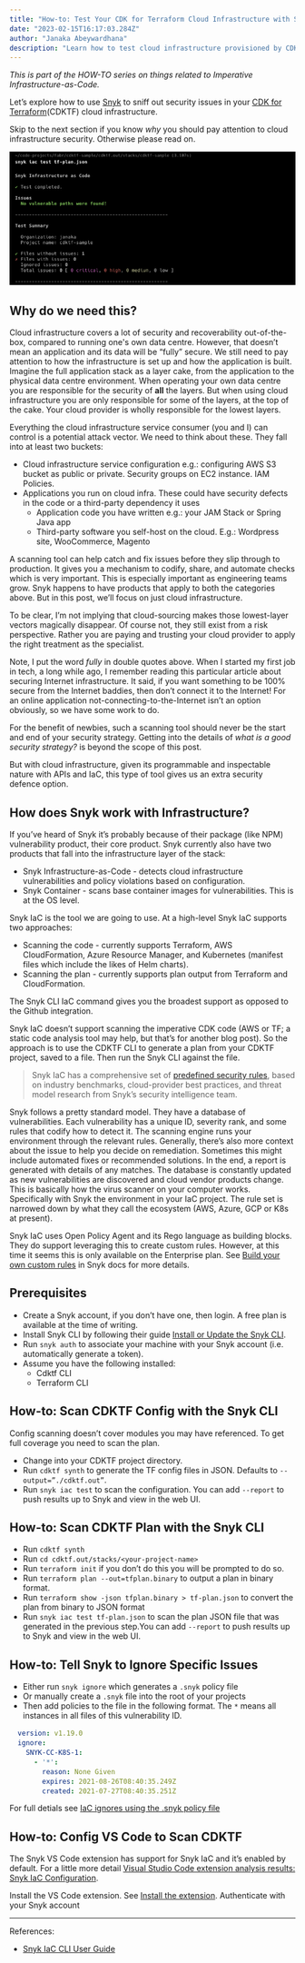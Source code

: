 ```yaml
---
title: "How-to: Test Your CDK for Terraform Cloud Infrastructure with Snyk"
date: "2023-02-15T16:17:03.284Z"
author: "Janaka Abeywardhana"
description: "Learn how to test cloud infrastructure provisioned by CDKTF for security vulnerabilities using Snyk"
---
```


_This is part of the HOW-TO series on things related to Imperative Infrastructure-as-Code._

Let’s explore how to use [Snyk](snyk.io) to sniff out security issues in your [CDK for Terraform](https://developer.hashicorp.com/terraform/cdktf)(CDKTF) cloud infrastructure.

Skip to the next section if you know _why_ you should pay attention to cloud infrastructure security. Otherwise please read on.

![Snyk CLI test results screenshot](./snyk-cli-test-result-screenshot.png)

## Why do we need this?

Cloud infrastructure covers a lot of security and recoverability out-of-the-box, compared to running one's own data centre. However, that doesn’t mean an application and its data will be “fully” secure. We still need to pay attention to how the infrastructure is set up and how the application is built. Imagine the full application stack as a layer cake, from the application to the physical data centre environment. When operating your own data centre you are responsible for the security of **all** the layers. But when using cloud infrastructure you are only responsible for some of the layers, at the top of the cake. Your cloud provider is wholly responsible for the lowest layers.

Everything the cloud infrastructure service consumer (you and I) can control is a potential attack vector. We need to think about these. They fall into at least two buckets:

- Cloud infrastructure service configuration e.g.: configuring AWS S3 bucket as public or private. Security groups on EC2 instance. IAM Policies.
- Applications you run on cloud infra. These could have security defects in the code or a third-party dependency it uses
  - Application code you have written e.g.: your JAM Stack or Spring Java app
  - Third-party software you self-host on the cloud. E.g.: Wordpress site, WooCommerce, Magento

A scanning tool can help catch and fix issues before they slip through to production. It gives you a mechanism to codify, share, and automate checks which is very important. This is especially important as engineering teams grow. Snyk happens to have products that apply to both the categories above. But in this post, we’ll focus on just cloud infrastructure.

To be clear, I’m not implying that cloud-sourcing makes those lowest-layer vectors magically disappear. Of course not, they still exist from a risk perspective. Rather you are paying and trusting your cloud provider to apply the right treatment as the specialist.

Note, I put the word _fully_ in double quotes above. When I started my first job in tech, a long while ago, I remember reading this particular article about securing Internet infrastructure. It said, if you want something to be 100% secure from the Internet baddies, then don’t connect it to the Internet! For an online application not-connecting-to-the-Internet isn’t an option obviously, so we have some work to do.

For the benefit of newbies, such a scanning tool should never be the start and end of your security strategy. Getting into the details of _what is a good security strategy?_ is beyond the scope of this post.

But with cloud infrastructure, given its programmable and inspectable nature with APIs and IaC, this type of tool gives us an extra security defence option.

## How does Snyk work with Infrastructure?

If you’ve heard of Snyk it’s probably because of their package (like NPM) vulnerability product, their core product. Snyk currently also have two products that fall into the infrastructure layer of the stack:

- Snyk Infrastructure-as-Code - detects cloud infrastructure vulnerabilities and policy violations based on configuration.
- Snyk Container - scans base container images for vulnerabilities. This is at the OS level.

Snyk IaC is the tool we are going to use. At a high-level Snyk IaC supports two approaches:

- Scanning the code - currently supports Terraform, AWS CloudFormation, Azure Resource Manager, and Kubernetes (manifest files which include the likes of Helm charts).
- Scanning the plan - currently supports plan output from Terraform and CloudFormation.

The Snyk CLI IaC command gives you the broadest support as opposed to the Github integration.

Snyk IaC doesn’t support scanning the imperative CDK code (AWS or TF; a static code analysis tool may help, but that’s for another blog post). So the approach is to use the CDKTF CLI to generate a plan from your CDKTF project, saved to a file. Then run the Snyk CLI against the file.

>Snyk IaC has a comprehensive set of [predefined security rules](https://snyk.io/security-rules), based on industry benchmarks, cloud-provider best practices, and threat model research from Snyk’s security intelligence team.

Snyk follows a pretty standard model. They have a database of vulnerabilities. Each vulnerability has a unique ID, severity rank, and some rules that codify how to detect it. The scanning engine runs your environment through the relevant rules. Generally, there’s also more context about the issue to help you decide on remediation. Sometimes this might include automated fixes or recommended solutions. In the end, a report is generated with details of any matches. The database is constantly updated as new vulnerabilities are discovered and cloud vendor products change. This is basically how the virus scanner on your computer works. Specifically with Snyk the environment in your IaC project. The rule set is narrowed down by what they call the ecosystem (AWS, Azure, GCP or K8s at present).

Snyk IaC uses Open Policy Agent and its Rego language as building blocks. They do support leveraging this to create custom rules. However, at this time it seems this is only available on the Enterprise plan. See [Build your own custom rules](https://docs.snyk.io/scan-cloud-deployment/snyk-infrastructure-as-code/custom-rules) in Snyk docs for more details.

## Prerequisites

- Create a Snyk account, if you don’t have one, then login. A free plan is available at the time of writing.
- Install Snyk CLI by following their guide [Install or Update the Snyk CLI](https://docs.snyk.io/snyk-cli/install-the-snyk-cli).
- Run `snyk auth` to associate your machine with your Snyk account (i.e. automatically generate a token).
- Assume you have the following installed:
  - Cdktf CLI
  - Terraform CLI

## How-to: Scan CDKTF Config with the Snyk CLI

Config scanning doesn’t cover modules you may have referenced. To get full coverage you need to scan the plan.

- Change into your CDKTF project directory.
- Run `cdktf synth` to generate the TF config files in JSON. Defaults to `--output=”./cdktf.out”`.
- Run `snyk iac test`  to scan the configuration. You can add `--report` to push results up to Snyk and view in the web UI.

## How-to: Scan CDKTF Plan with the Snyk CLI

- Run `cdktf synth`
- Run `cd cdktf.out/stacks/<your-project-name>`
- Run `terraform init` if you don’t do this you will be prompted to do so. 
- Run `terraform plan --out=tfplan.binary`  to output a plan in binary format.
- Run `terraform show -json tfplan.binary > tf-plan.json` to convert the plan from binary to JSON format
- Run `snyk iac test tf-plan.json` to scan the plan JSON file that was generated in the previous step.You can add `--report` to push results up to Snyk and view in the web UI.

## How-to: Tell Snyk to Ignore Specific Issues

- Either run `snyk ignore` which generates a `.snyk` policy file
- Or manually create a `.snyk` file into the root of your projects
- Then add policies to the file in the following format. The `*` means all instances in all files of this vulnerability ID. 

```yaml
  version: v1.19.0
  ignore:
    SNYK-CC-K8S-1:
      - '*':
        reason: None Given
        expires: 2021-08-26T08:40:35.249Z
        created: 2021-07-27T08:40:35.251Z
```

For full detials see [IaC ignores using the .snyk policy file](https://docs.snyk.io/scan-cloud-deployment/snyk-infrastructure-as-code/snyk-cli-for-infrastructure-as-code/iac-ignores-using-the-.snyk-policy-file)

## How-to: Config VS Code to Scan CDKTF

The Snyk VS Code extension has support for Snyk IaC and it’s enabled by default. For a little more detail [Visual Studio Code extension analysis results: Snyk IaC Configuration](https://docs.snyk.io/ide-tools/visual-studio-code-extension/visual-studio-code-extension-analysis-results-snyk-iac-configuration).

Install the VS Code extension. See [Install the extension](https://docs.snyk.io/ide-tools/visual-studio-code-extension#install-the-extension).
Authenticate with your Snyk account

---
References:

- [Snyk IaC CLI User Guide](https://docs.snyk.io/scan-cloud-deployment/snyk-infrastructure-as-code/snyk-cli-for-infrastructure-as-code)

